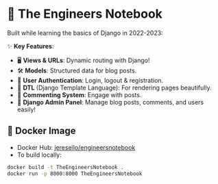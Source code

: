 # 📝 The Engineers Notebook  

Built while learning the basics of Django in 2022-2023:  

✨ **Key Features**:  
- 🖥️ **Views & URLs**: Dynamic routing with Django!  
- 🛠️ **Models**: Structured data for blog posts.  
- 🔑 **User Authentication**: Login, logout & registration.  
- 📝 **DTL** (Django Template Language): For rendering pages beautifully.  
- 💬 **Commenting System**: Engage with posts.
- 🔧 **Django Admin Panel**: Manage blog posts, comments, and users easily!  


## 🐳 Docker Image

- Docker Hub: [jereseilo/engineersnotebook](https://hub.docker.com/repository/docker/jereseilo/engineersnotebook/general)
- To build locally:

```bash
docker build -t TheEngineersNotebook .
docker run -p 8000:8000 TheEngineersNotebook

